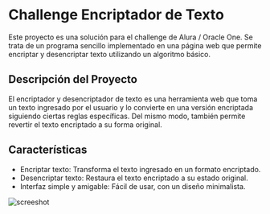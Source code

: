 # Challenge Encriptador de Texto

Este proyecto es una solución para el challenge de Alura / Oracle One. Se trata de un programa sencillo implementado en una página web que permite encriptar y desencriptar texto utilizando un algoritmo básico.

## Descripción del Proyecto

El encriptador y desencriptador de texto es una herramienta web que toma un texto ingresado por el usuario y lo convierte en una versión encriptada siguiendo ciertas reglas específicas. Del mismo modo, también permite revertir el texto encriptado a su forma original.

## Características
- Encriptar texto: Transforma el texto ingresado en un formato encriptado.
- Desencriptar texto: Restaura el texto encriptado a su estado original.
- Interfaz simple y amigable: Fácil de usar, con un diseño minimalista.

![screeshot](https://github.com/user-attachments/assets/5f095874-5c95-4945-bad6-21dbba24b67f)
